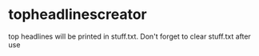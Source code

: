# topheadlinescreator
top headlines will be printed in stuff.txt. Don't forget to clear stuff.txt after use
